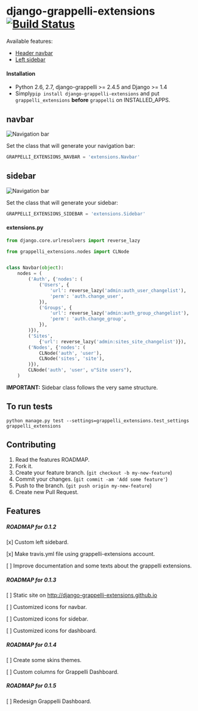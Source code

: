 # django-grappelli-extensions [![Build Status](https://travis-ci.org/django-grappelli-extensions/django-grappelli-extensions.png?branch=master)](https://travis-ci.org/django-grappelli-extensions/django-grappelli-extensions)


Available features:
* [Header navbar](#navbar)
* [Left sidebar](#sidebar)

#### Installation

* Python 2.6, 2.7, django-grappelli >= 2.4.5 and Django >= 1.4
* Simply```pip install django-grappelli-extensions``` and put ```grappelli_extensions``` **before** ```grappelli``` on INSTALLED_APPS.


## navbar

![Navigation bar](https://github.com/django-grappelli-extensions/django-grappelli-extensions/raw/master/screenshot.jpg)

Set the class that will generate your navigation bar:

```python
GRAPPELLI_EXTENSIONS_NAVBAR = 'extensions.Navbar'
```

## sidebar

![Navigation bar](https://github.com/django-grappelli-extensions/django-grappelli-extensions/raw/master/sidebar_screenshot.jpg)

Set the class that will generate your sidebar:
```python
GRAPPELLI_EXTENSIONS_SIDEBAR = 'extensions.Sidebar'
```
#### extensions.py

```python
from django.core.urlresolvers import reverse_lazy

from grappelli_extensions.nodes import CLNode


class Navbar(object):
    nodes = (
        ('Auth', {'nodes': (
            ('Users', {
                'url': reverse_lazy('admin:auth_user_changelist'),
                'perm': 'auth.change_user',
            }),
            ('Groups', {
                'url': reverse_lazy('admin:auth_group_changelist'),
                'perm': 'auth.change_group',
            }),
        )}),
        ('Sites',
            {'url': reverse_lazy('admin:sites_site_changelist')}),
        ('Nodes', {'nodes': (
            CLNode('auth', 'user'),
            CLNode('sites', 'site'),
        )}),
        CLNode('auth', 'user', u"Site users"),
    )
```

**IMPORTANT:** Sidebar class follows the very same structure.

## To run tests

```
python manage.py test --settings=grappelli_extensions.test_settings grappelli_extensions
```

## Contributing

1. Read the features ROADMAP.
2. Fork it.
3. Create your feature branch. (`git checkout -b my-new-feature`)
4. Commit your changes. (`git commit -am 'Add some feature'`)
5. Push to the branch. (`git push origin my-new-feature`)
6. Create new Pull Request.


## Features

##### ROADMAP for 0.1.2

[x] Custom left sidebard.

[x] Make travis.yml file using grappelli-extensions account.

[ ] Improve documentation and some texts about the grappelli extensions.


##### ROADMAP for 0.1.3

[ ] Static site on http://django-grappelli-extensions.github.io

[ ] Customized icons for navbar.

[ ] Customized icons for sidebar.

[ ] Customized icons for dashboard.


##### ROADMAP for 0.1.4

[ ] Create some skins themes.

[ ] Custom columns for Grappelli Dashboard.


##### ROADMAP for 0.1.5

[ ] Redesign Grappelli Dashboard.
